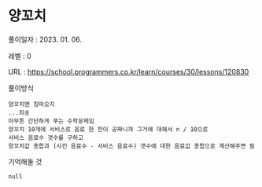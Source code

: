 # 양꼬치
풀이일자 : 2023. 01. 06.  
    
레벨 : 0    

URL : https://school.programmers.co.kr/learn/courses/30/lessons/120830  
    
풀이방식    

    양꼬치엔 칭따오지
    ...죄송
    아무튼 간단하게 푸는 수학문제임
    양꼬치 10개에 서비스로 음료 한 잔이 공짜니까 그거에 대해서 n / 10으로
    서비스 음료수 갯수를 구하고
    양꼬치값 총합과 (시킨 음료수 - 서비스 음료수) 갯수에 대한 음료값 총합으로 계산해주면 됨



기억해둘 것  
    
    null
